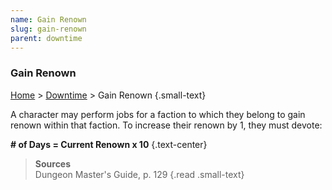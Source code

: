 ```yaml
---
name: Gain Renown
slug: gain-renown
parent: downtime
---
```

### Gain Renown
[Home](dm-operations-center) > [Downtime](downtime) > Gain Renown {.small-text}

A character may perform jobs for a faction to which they belong to gain renown within that faction. To increase their renown by 1, they must devote:

**# of Days = Current Renown x 10** {.text-center}

> **Sources** <br/>
> Dungeon Master's Guide, p. 129
{.read .small-text}